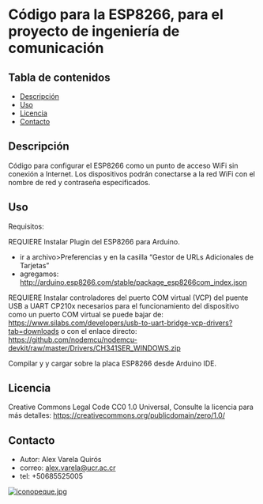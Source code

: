 # Código para la ESP8266, para el proyecto de ingeniería de comunicación

## Tabla de contenidos
- [Descripción](#descripción)
- [Uso](#Uso)
- [Licencia](#licencia)
- [Contacto](#contacto)

## Descripción

Código para configurar el ESP8266 como un punto de acceso WiFi sin conexión a Internet. Los dispositivos podrán conectarse
a la red WiFi con el nombre de red y contraseña especificados.

## Uso 

Requisitos: 

REQUIERE Instalar Plugin del ESP8266 para Arduino.
- ir a archivo>Preferencias y en la casilla  “Gestor de URLs Adicionales de Tarjetas” 
- agregamos: http://arduino.esp8266.com/stable/package_esp8266com_index.json

REQUIERE Instalar controladores del puerto COM virtual (VCP) del puente USB a UART CP210x
necesarios para el funcionamiento del dispositivo como un puerto COM virtual
se puede bajar de: https://www.silabs.com/developers/usb-to-uart-bridge-vcp-drivers?tab=downloads 
o con el enlace directo: https://github.com/nodemcu/nodemcu-devkit/raw/master/Drivers/CH341SER_WINDOWS.zip 

Compilar y y cargar sobre la placa ESP8266 desde Arduino IDE.

## Licencia

Creative Commons Legal Code CC0 1.0 Universal, Consulte la licencia para más detalles: https://creativecommons.org/publicdomain/zero/1.0/

## Contacto

- Autor: Alex Varela Quirós
- correo: alex.varela@ucr.ac.cr 
- tel: +50685525005

[![iconopeque.jpg](https://i.postimg.cc/hvtdRL0p/iconopeque.jpg)](https://postimg.cc/k6L4xtzb)
